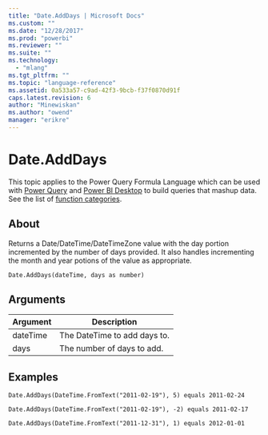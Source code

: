 ```yaml
---
title: "Date.AddDays | Microsoft Docs"
ms.custom: ""
ms.date: "12/28/2017"
ms.prod: "powerbi"
ms.reviewer: ""
ms.suite: ""
ms.technology: 
  - "mlang"
ms.tgt_pltfrm: ""
ms.topic: "language-reference"
ms.assetid: 0a533a57-c9ad-42f3-9bcb-f37f0870d91f
caps.latest.revision: 6
author: "Minewiskan"
ms.author: "owend"
manager: "erikre"
---
```

# Date.AddDays
This topic applies to the Power Query Formula Language which can be used with [Power Query](https://support.office.com/article/Introduction-to-Microsoft-Power-Query-for-Excel-6E92E2F4-2079-4E1F-BAD5-89F6269CD605) and [Power BI Desktop](http://go.microsoft.com/fwlink/p/?LinkId=618607) to build queries that mashup data. See the list of [function categories](https://msdn.microsoft.com/en-us/library/mt211003.aspx).  
  
## About  
Returns a Date/DateTime/DateTimeZone value with the day portion incremented by the number of days provided. It also handles incrementing the month and year potions of the value as appropriate.  
  
```  
Date.AddDays(dateTime, days as number)  
```  
  
## Arguments  
  
|Argument|Description|  
|------------|---------------|  
|dateTime|The DateTime to add days to.|  
|days|The number of days to add.|  
  
## Examples  
  
```  
Date.AddDays(DateTime.FromText("2011-02-19"), 5) equals 2011-02-24  
```  
  
```  
Date.AddDays(DateTime.FromText("2011-02-19"), -2) equals 2011-02-17  
```  
  
```  
Date.AddDays(DateTime.FromText("2011-12-31"), 1) equals 2012-01-01  
```  
